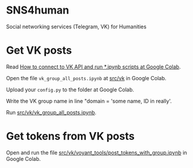 # SNS4human
Social networking services (Telegram, VK) for Humanities

# Get VK posts

Read [How to connect to VK API and run *.ipynb scripts at Google Colab](https://github.com/componavt/sns4human/tree/main/src/vk#how-to-connect-to-vk-api-and-run-ipynb-scripts-at-google-colab).

Open the file `vk_group_all_posts.ipynb` at [src/vk](https://github.com/componavt/sns4human/tree/main/src/vk) in Google Colab. 

Upload your `config.py` to the folder at Google Colab. 

Write the VK group name in line "domain = 'some name, ID in really'.

Run [src/vk/vk_group_all_posts.ipynb](https://github.com/componavt/sns4human/blob/main/src/vk/vk_group_all_posts.ipynb).

# Get tokens from VK posts

Open and run the file [src/vk/voyant_tools/post_tokens_with_group.ipynb](https://github.com/componavt/sns4human/blob/main/src/vk/voyant_tools/post_tokens_with_group.ipynb) in Google Colab.
